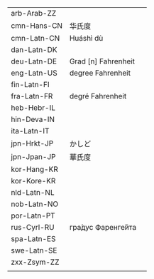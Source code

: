 | | | |
|-|-|-|
| arb-Arab-ZZ |  |  |
| cmn-Hans-CN | 华氏度 |  |
| cmn-Latn-CN | Huáshì dù |  |
| dan-Latn-DK |  |  |
| deu-Latn-DE | Grad [n] Fahrenheit |  |
| eng-Latn-US | degree Fahrenheit |  |
| fin-Latn-FI |  |  |
| fra-Latn-FR | degré Fahrenheit |  |
| heb-Hebr-IL |  |  |
| hin-Deva-IN |  |  |
| ita-Latn-IT |  |  |
| jpn-Hrkt-JP | かしど |  |
| jpn-Jpan-JP | 華氏度 |  |
| kor-Hang-KR |  |  |
| kor-Kore-KR |  |  |
| nld-Latn-NL |  |  |
| nob-Latn-NO |  |  |
| por-Latn-PT |  |  |
| rus-Cyrl-RU | гра́дус Фаренге́йта |  |
| spa-Latn-ES |  |  |
| swe-Latn-SE |  |  |
| zxx-Zsym-ZZ |  |  |
|  |  |  |
